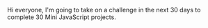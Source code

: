 Hi everyone, I'm going to take on a challenge in the next 30 days to complete 30 Mini JavaScript projects.
